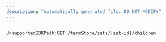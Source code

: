 ```yaml
---
description: "Automatically generated file. DO NOT MODIFY"
---
```


```powershellv2

UnsupportedSDKPath:GET /termStore/sets/{set-id}/children

```